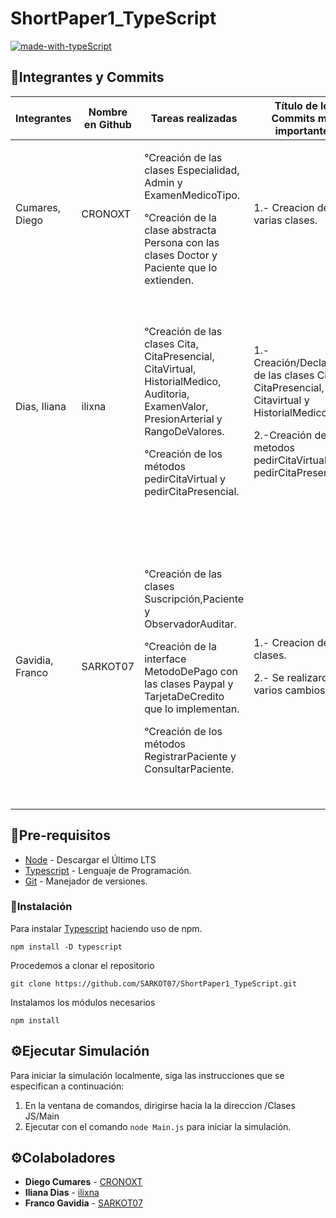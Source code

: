 # ShortPaper1_TypeScript

[![made-with-typeScript](https://img.shields.io/badge/Made%20with-TypeScript-1f425f.svg)](https://www.typescriptlang.org//)

## 🔰Integrantes y Commits

| Integrantes | Nombre en Github | Tareas realizadas | Título de los Commits mas importantes | Descripciones de los Commits |
| ------------| ---------------- | ------------------| ----------------------- | ---------------------------- |
| Cumares, Diego | CRONOXT | <p>°Creación de las clases Especialidad, Admin y ExamenMedicoTipo.</p>°Creación de la clase abstracta Persona con las clases Doctor y Paciente que lo extienden. | 1.- Creacion de varias clases. | 1.- Se crearon las clases Doctor, Especialidad, ExamenMedico, Admin; La clase Abstracta Persona; todas estas con sus atributos y metodos (Estos vacios). |
| Dias, Iliana | ilixna | <p>°Creación de las clases Cita, CitaPresencial, CitaVirtual, HistorialMedico, Auditoria, ExamenValor, PresionArterial y RangoDeValores. </p>°Creación de los métodos pedirCitaVirtual y pedirCitaPresencial. | <p>1.- Creación/Declaración de las clases Cita, CitaPresencial, Citavirtual y HistorialMedico. </p>2.-Creación de los metodos pedirCitaVirtual y pedirCitaPresencial. | <p>1.- Se creo la herencia de la clase Cita con sus clases hijas CitaVirtual y CitaPresencial, tambien se creó la clase HistorialMedico; todas estas con sus atributos y metodos. </p>2.- Se crearon los metodos pedirCitaVirtual y pedirCitaPresencial para la simulación. |
| Gavidia, Franco | SARKOT07 | <p>°Creación de las clases Suscripción,Paciente y ObservadorAuditar. </p><p>°Creación de la interface MetodoDePago con las clases Paypal y TarjetaDeCredito que lo implementan. </p>°Creación de los métodos RegistrarPaciente y ConsultarPaciente. | <p>1.- Creacion de clases. </p><p>2.- Se realizaron varios cambios. </p> | <p>1.- Se crearon las clases Suscripcion, Paypal, TarjetaDeCredito y la interface MetodoDePago; todas con sus atributos y metodos (vacíos). </p><p>2.- Se mejoró la clase Paciente, se agrego comentarios a varios metodos de las clases y se agrego el main, donde ya se puede simular el registro y la consulta de un Paciente. </p> |

## 📑Pre-requisitos
- [Node](https://nodejs.org/en/) - Descargar el Último LTS
- [Typescript](https://www.typescriptlang.org) - Lenguaje de Programación.
- [Git](https://git-scm.com) - Manejador de versiones.

### 📌Instalación

Para instalar [Typescript](https://www.typescriptlang.org) haciendo uso de npm.

```
npm install -D typescript
```

Procedemos a clonar el repositorio

```
git clone https://github.com/SARKOT07/ShortPaper1_TypeScript.git
```

Instalamos los módulos necesarios

```
npm install
```

## ⚙️Ejecutar Simulación

Para iniciar la simulación localmente, siga las instrucciones que se especifican a continuación:

1. En la ventana de comandos, dirigirse hacia la la direccion /Clases JS/Main
2. Ejecutar con el comando `node Main.js` para iniciar la simulación. 

## ⚙️Colaboladores

- **Diego Cumares** - [CRONOXT](https://github.com/CRONOXT)
- **Iliana Dias** - [ilixna](https://github.com/ilixna)
- **Franco Gavidia** - [SARKOT07](https://github.com/SARKOT07)
